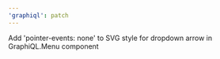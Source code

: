 ```yaml
---
'graphiql': patch
---
```


Add 'pointer-events: none' to SVG style for dropdown arrow in GraphiQL.Menu component
